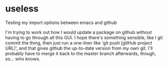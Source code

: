 # useless
Testing my import options between emacs and github

I'm trying to work out how I would update a package on github without having to go through all this GUI. I hope there's
something sensible, like I git commit the thing, then just run a one-liner like 'git push [gitHub project URL]',
and that gives github the up-to-date version from my own git. I'll probably have to merge it back to the master branch
afterwards, though, so... who knows.
